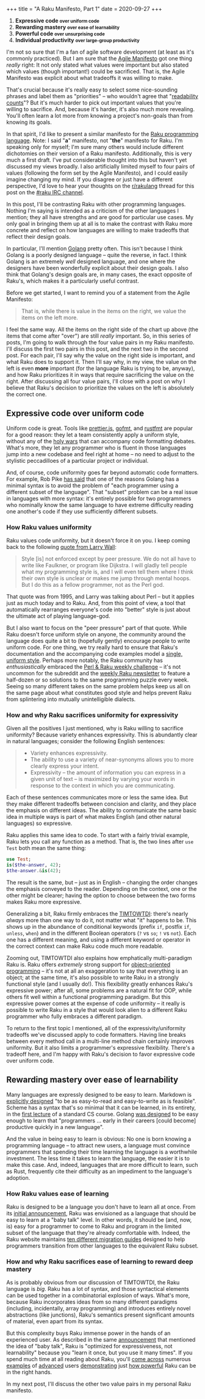 +++
title = "A Raku Manifesto, Part 1"
date = 2020-09-27
+++
<div class="highlight">

1. **Expressive code         <small>over uniform code</small>**
2. **Rewarding mastery       <small>over ease of learnability</small>**
3. **Powerful code           <small>over unsurprising code</small>**
4. **Individual productivity <small>over large-group productivity</small>**
</div>

I'm not so sure that I'm a fan of agile software development (at least as it's commonly
practiced).  But I am sure that the [Agile Manifesto](http://agilemanifesto.org/) got one
thing _really_ right: It not only stated what values were important but also stated which
values (though important!) could be sacrificed.  That is, the Agile Manifesto was explicit
about what tradeoffs it was willing to make.

That's crucial because it's really easy to select some nice-sounding phrases and label
them as "priorities" – who wouldn't agree that "[readability
counts](https://www.python.org/dev/peps/pep-0020/)"?  But it's much harder to pick out
important values that you're willing to sacrifice.  And, because it's harder, it's also
much more revealing.  You'll often learn a lot more from knowing a project's non-goals
than from knowing its goals.

In that spirit, I'd like to present a similar manifesto for the [Raku programming
language](https://raku.org/).  Note: I said "**a**" manifesto, not "**the**" manifesto for
Raku.  I'm speaking only for myself; I'm sure many others would include different
dichotomies on their version of a Raku manifesto.  Additionally, this is very much a first
draft.  I've put considerable thought into this but haven't yet discussed my views broadly.
I also artificially limited myself to four pairs of values (following the form set by the
Agile Manifesto), and I could easily imagine changing my mind.  If you disagree or just have
a different perspective, I'd love to hear your thoughts on the
[r/rakulang](https://www.reddit.com/r/rakulang/comments/j0vq6u/a_raku_manifesto_part_1/?)
thread for this post on the [#raku IRC channel](https://raku.org/community/irc).

<aside>

In this post, I'll be contrasting Raku with other programming languages.  Nothing I'm
saying is intended as a criticism of the other languages I mention; they all have
strengths and are good for particular use cases.  My only goal in bringing them up at all
is to make the contrast with Raku more concrete and reflect on how languages are willing
to make tradeoffs that reflect their design goals.

In particular, I'll mention [Golang](https://golang.org/) pretty often.  This isn't because
I think Golang is a poorly designed language – quite the reverse, in fact.  I think Golang
is an extremely _well_ designed language, and one where the designers have been wonderfully
explicit about their design goals.  I also think that Golang's design goals are, in many
cases, the exact opposite of Raku's, which makes it a particularly useful contrast. 
</aside>

Before we get started, I want to remind you of a statement from the Agile Manifesto:

> That is, while there is value in the items on the right, we value the items on the left more.

I feel the same way.  All the items on the right side of the chart up above (the items that
come after "over") are still _really_ important.  So, in this series of posts, I'm going to
walk through the four value pairs in my Raku manifesto.  I'll discuss the first two pairs in
this post, and the next two in the second post.  For each pair, I'll say why the value on
the right side is important, and what Raku does to support it.  Then I'll say why, in my
view, the value on the left is even **more** important (for the language Raku is trying to
be, anyway), and how Raku prioritizes it in ways that require sacrificing the value on the
right.  After discussing all four value pairs, I'll close with a post on why I believe that
Raku's decision to prioritize the values on the left is absolutely the correct one.

<!-- more -->

## Expressive code over uniform code

Uniform code is great.  Tools like [prettier.js](https://prettier.io/),
[gofmt](https://golang.org/cmd/gofmt/), and [rustfmt](https://github.com/rust-lang/rustfmt)
are popular for a good reason: they let a team consistently apply a uniform style, without
any of the [holy wars](https://geometrian.com/programming/tutorials/tabsspaces/index.php)
that can accompany code formatting debates.  What's more, they let any programmer who is
fluent in those languages jump into a new codebase and feel right at home – no need to
adjust to the stylistic peccadilloes of a particular project or individual.

And, of course, code uniformity goes far beyond automatic code formatters.  For example,
Rob Pike [has said](https://talks.golang.org/2012/splash.article) that one of the reasons
Golang has a minimal syntax is to avoid the problem of "each programmer using a different
subset of the language".  That "subset" problem can be a real issue in languages with more
syntax: it's entirely possible for two programmers who nominally know the same language to
have extreme difficulty reading one another's code if they use sufficiently different
subsets.

### How Raku values uniformity

Raku values code uniformity, but it doesn't force it on you.  I keep coming back to the
following [quote from Larry Wall](https://theworld.com/~swmcd/steven/perl/linguistics.html):

> Style [is] not enforced except by peer pressure.  We do not all have to write like
> Faulkner, or program like Dijkstra.  I will gladly tell people what my programming style
> is, and I will even tell them where I think their own style is unclear or makes me jump
> through mental hoops.  But I do this as a fellow programmer, not as the Perl god.

That quote was from 1995, and Larry was talking about Perl – but it applies just as much
today and to Raku.  And, from this point of view, a tool that automatically rearranges
everyone's code into "better" style is just about the ultimate act of playing
language-god.

But I also want to focus on the "peer pressure" part of that quote.  While Raku doesn't
force uniform style on anyone, the community around the language does quite a bit to
(hopefully gently) encourage people to write uniform code.  For one thing, we try really
hard to ensure that Raku's documentation and the accompanying code examples model a
[single, uniform style](https://github.com/Raku/doc/blob/master/writing-docs/STYLEGUIDE.md).
Perhaps more notably, the Raku community has _enthusiastically_ embraced the [Perl & Raku
weekly challenge](https://perlweeklychallenge.org/) – it's not uncommon for the subreddit
and the [weekly Raku newsletter](https://rakudoweekly.blog/) to feature a half-dozen or so
solutions to the same programming puzzle every week.  Seeing so many different takes on the
same problem helps keep us all on the same page about what constitutes good style and helps
prevent Raku from splintering into mutually unintelligible dialects.

### How and why Raku sacrifices uniformity for expressivity

Given all the positives I just mentioned, why is Raku willing to sacrifice uniformity?
Because variety enhances expressivity.  This is abundantly clear in natural languages;
consider the following English sentences:

> - Variety enhances expressivity.
> - The ability to use a variety of near-synonyms allows you to more clearly express your
>   intent.
> - Expressivity – the amount of information you can express in a given unit of text – is
>   maximized by varying your words in response to the context in which you are
>   communicating.

Each of these sentences communicates more or less the same idea.  But they make different
tradeoffs between concision and clarity, and they place the emphasis on different ideas.
The ability to communicate the same basic idea in multiple ways is part of what makes
English (and other natural languages) so expressive.

Raku applies this same idea to code.  To start with a fairly trivial example, Raku lets you
call any function as a method.  That is, the two lines after `use Test` both mean the same
thing:

``` raku
use Test;
is($the-answer, 42);
$the-answer.&is(42);
```

The result is the same, but – just as in English – changing the order changes the emphasis
conveyed to the reader.  Depending on the context, one or the other might be clearer; having
the option to choose between the two forms makes Raku more expressive.

Generalizing a bit, Raku firmly embraces the
[TIMTOWTDI](https://en.wikipedia.org/wiki/There%27s_more_than_one_way_to_do_it): there's
nearly _always_ more than one way to do it, not matter what "it" happens to be.  This shows
up in the abundance of conditional keywords (prefix `if`, postfix `if`, `unless`, `when`)
and in the different Boolean operators (`?` vs `so`; `!` vs `not`).  Each one has a
different meaning, and using a different keyword or operator in the correct context can make
Raku code much more readable.

Zooming out, TIMTOWTDI also explains how emphatically multi-paradigm Raku is.  Raku offers
_extremely_ strong support for [object-oriented
programming](https://docs.raku.org/language/objects) – it's not at all an exaggeration to
say that everything is an object; at the same time, it's also possible to write Raku in a
strongly functional style (and I usually do!).  This flexibility greatly enhances Raku's
expressive power; after all, some problems are a natural fit for OOP, while others fit well
within a functional programming paradigm.  But this expressive power comes at the expense
of code uniformity – it really is possible to write Raku in a style that would look 
alien to a different Raku programmer who fully embraces a different paradigm.

To return to the first topic I mentioned, all of the expressivity/uniformity tradeoffs we've
discussed apply to code formatters.  Having line breaks between every method call in a
multi-line method chain certainly improves uniformity.  But it also limits a programmer's
expressive flexibility.  There's a tradeoff here, and I'm happy with Raku's decision to
favor expressive code over uniform code.

## Rewarding mastery over ease of learnability 

Many languages are expressly designed to be easy to learn.  Markdown is [explicitly
designed](https://daringfireball.net/projects/markdown/syntax) "to be as easy-to-read and
easy-to-write as is feasible".  Scheme has a syntax that's so minimal that it can be
learned, in its entirety, in the [first
lecture](https://archive.org/details/SICP_4_ipod/Lecture-1a.MP4) of a standard CS course.
Golang [was designed](https://talks.golang.org/2012/splash.article) to be easy enough to
learn that "programmers … early in their careers [could become] productive quickly in a new
language".

And the value in being easy to learn is obvious: No one is born knowing a programming
language – to attract new users, a language must convince programmers that spending their
time learning the language is a worthwhile investment.  The less time it takes to learn
the language, the easier it is to make this case.  And, indeed, languages that are more difficult
to learn, such as Rust, frequently cite their difficulty as an impediment to the language's
adoption.

### How Raku values ease of learning

Raku is designed to be a language you don't have to learn all at once.  From its [initial
announcement](https://raku.org/archive/talks/2000/als/larry-als.txt), Raku was envisioned as
a language that should be easy to learn at a "baby talk" level.  In other words, it should
be (and, now, is) easy for a programmer to come to Raku and program in the limited subset of
the language that they're already comfortable with.  Indeed, the Raku website maintains [ten
different migration guides](https://docs.raku.org/language.html) designed to help
programmers transition from other languages to the equivalent Raku subset.

### How and why Raku sacrifices ease of learning to reward deep mastery

As is probably obvious from our discussion of TIMTOWTDI, the Raku language is _big_.  Raku
has a lot of syntax, and those syntactical elements can be used together in a combinatorial
explosion of ways.  What's more, because Raku incorporates ideas from so many different
paradigms (including, incidentally, array programming) and introduces entirely novel
abstractions (like junctions), Raku's semantics present significant amounts of material,
even apart from its syntax.

But this complexity buys Raku immense power in the hands of an experienced user.  As
described in the same [announcement](https://raku.org/archive/talks/2000/als/larry-als.txt) that
mentioned the idea of "baby talk", Raku is "optimized for expressiveness, not
learnability" because you "learn it once, but you use it many times".  If you spend much
time at all reading about Raku, you'll [come
across](https://wimvanderbauwhede.github.io/articles/function-types/) numerous
[examples](http://blogs.perl.org/users/damian_conway/2019/09/to-compute-a-constant-of-calculusa-treatise-on-multiple-ways.html)
of
[advanced](https://perl6advent.wordpress.com/2016/12/08/how-to-make-use-and-abuse-perl-6-subsets/)
users
[demonstrating](https://perl6advent.wordpress.com/2016/12/11/day-11-perl-6-core-hacking-it-slipped-through-the-qasts/)
just [how
powerful](https://perl6advent.wordpress.com/2014/12/10/day-10-introspecting-the-symbol-tables/)
Raku can be in the right hands.

In my next post, I'll discuss the other two value pairs in my personal Raku manifesto.


